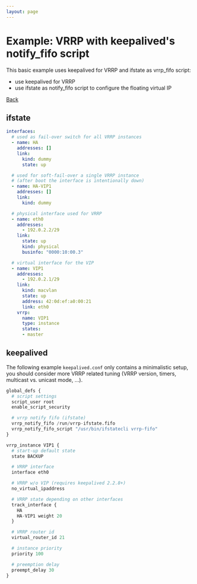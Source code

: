 ```yaml
---
layout: page
---
```


# Example: VRRP with keepalived's notify_fifo script

This basic example uses keepalived for VRRP and ifstate as vrrp_fifo script:
- use keepalived for VRRP
- use ifstate as notify_fifo script to configure the floating virtual IP

[Back](.)


## ifstate

```yaml
interfaces:
  # used as fail-over switch for all VRRP instances
  - name: HA
    addresses: []
    link:
      kind: dummy
      state: up

  # used for soft-fail-over a single VRRP instance
  # (after boot the interface is intentionally down)
  - name: HA-VIP1
    addresses: []
    link:
      kind: dummy

  # physical interface used for VRRP
  - name: eth0
    addresses:
      - 192.0.2.2/29
    link:
      state: up
      kind: physical
      businfo: "0000:10:00.3"

  # virtual interface for the VIP
  - name: VIP1
    addresses:
      - 192.0.2.1/29
    link:
      kind: macvlan
      state: up
      address: 42:0d:ef:a0:00:21
      link: eth0
    vrrp:
      name: VIP1
      type: instance
      states:
      - master
```

## keepalived

The following example `keepalived.conf` only contains a minimalistic setup, you should consider more VRRP related tuning (VRRP version, timers, multicast vs. unicast mode, …).

```python
global_defs {
  # script settings
  script_user root
  enable_script_security

  # vrrp notify fifo (ifstate)
  vrrp_notify_fifo /run/vrrp-ifstate.fifo
  vrrp_notify_fifo_script "/usr/bin/ifstatecli vrrp-fifo"
}

vrrp_instance VIP1 {
  # start-up default state
  state BACKUP

  # VRRP interface
  interface eth0

  # VRRP w/o VIP (requires keepalived 2.2.8+)
  no_virtual_ipaddress

  # VRRP state depending on other interfaces
  track_interface {
    HA
    HA-VIP1 weight 20
  }

  # VRRP router id
  virtual_router_id 21

  # instance priority
  priority 100

  # preemption delay
  preempt_delay 30
}
```
